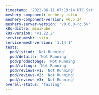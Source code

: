 ```yaml
---
timestamp: '2022-06-11 07:19:14 UTC Sat'
meshery-component: meshery-istio
meshery-component-version: v0.5.34
meshery-server-version: 'v0.6.0-rc.5v'
k8s-distro: minikube
k8s-version: 'v1.22.2'
service-mesh: istio
service-mesh-version: '1.14.1'
tests:
  pod/istiod: 'Not Running'
  pod/details: 'Not Running'
  pod/productpage: 'Not Running'
  pod/ratings: 'Not Running'
  pod/reviews-v1: 'Not Running'
  pod/reviews-v2: 'Not Running'
  pod/reviews-v3: 'Not Running'
overall-status: 'failing'
---
```

